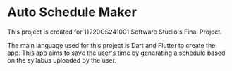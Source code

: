 # Auto Schedule Maker

This project is created for 11220CS241001 Software Studio's Final Project.

The main language used for this project is Dart and Flutter to create the app. This app aims to save the user's time by generating a schedule based on the syllabus uploaded by the user. 
